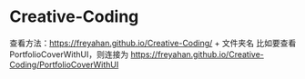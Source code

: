 # Creative-Coding
查看方法：https://freyahan.github.io/Creative-Coding/ + 文件夹名
比如要查看PortfolioCoverWithUI，则连接为 https://freyahan.github.io/Creative-Coding/PortfolioCoverWithUI

